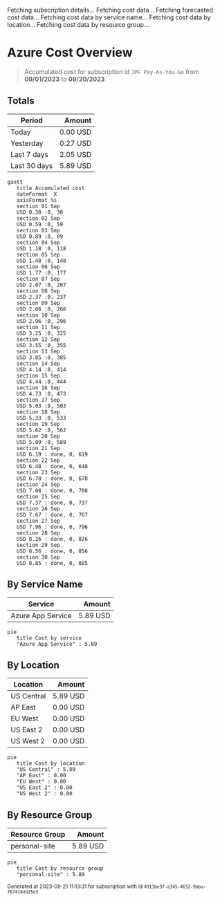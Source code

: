 Fetching subscription details...
Fetching cost data...
Fetching forecasted cost data...
Fetching cost data by service name...
Fetching cost data by location...
Fetching cost data by resource group...
# Azure Cost Overview

> Accumulated cost for subscription id `JPF Pay-As-You-Go` from **09/01/2023** to **09/20/2023**

## Totals

|Period|Amount|
|---|---:|
|Today|0.00 USD|
|Yesterday|0.27 USD|
|Last 7 days|2.05 USD|
|Last 30 days|5.89 USD|

```mermaid
gantt
   title Accumulated cost
   dateFormat  X
   axisFormat %s
   section 01 Sep
   USD 0.30 :0, 30
   section 02 Sep
   USD 0.59 :0, 59
   section 03 Sep
   USD 0.89 :0, 89
   section 04 Sep
   USD 1.18 :0, 118
   section 05 Sep
   USD 1.48 :0, 148
   section 06 Sep
   USD 1.77 :0, 177
   section 07 Sep
   USD 2.07 :0, 207
   section 08 Sep
   USD 2.37 :0, 237
   section 09 Sep
   USD 2.66 :0, 266
   section 10 Sep
   USD 2.96 :0, 296
   section 11 Sep
   USD 3.25 :0, 325
   section 12 Sep
   USD 3.55 :0, 355
   section 13 Sep
   USD 3.85 :0, 385
   section 14 Sep
   USD 4.14 :0, 414
   section 15 Sep
   USD 4.44 :0, 444
   section 16 Sep
   USD 4.73 :0, 473
   section 17 Sep
   USD 5.03 :0, 503
   section 18 Sep
   USD 5.33 :0, 533
   section 19 Sep
   USD 5.62 :0, 562
   section 20 Sep
   USD 5.89 :0, 589
   section 21 Sep
   USD 6.19 : done, 0, 619
   section 22 Sep
   USD 6.48 : done, 0, 648
   section 23 Sep
   USD 6.78 : done, 0, 678
   section 24 Sep
   USD 7.08 : done, 0, 708
   section 25 Sep
   USD 7.37 : done, 0, 737
   section 26 Sep
   USD 7.67 : done, 0, 767
   section 27 Sep
   USD 7.96 : done, 0, 796
   section 28 Sep
   USD 8.26 : done, 0, 826
   section 29 Sep
   USD 8.56 : done, 0, 856
   section 30 Sep
   USD 8.85 : done, 0, 885
```

## By Service Name

|Service|Amount|
|---|---:|
|Azure App Service|5.89 USD|

```mermaid
pie
   title Cost by service
   "Azure App Service" : 5.89
```

## By Location

|Location|Amount|
|---|---:|
|US Central|5.89 USD|
|AP East|0.00 USD|
|EU West|0.00 USD|
|US East 2|0.00 USD|
|US West 2|0.00 USD|

```mermaid
pie
   title Cost by location
   "US Central" : 5.89
   "AP East" : 0.00
   "EU West" : 0.00
   "US East 2" : 0.00
   "US West 2" : 0.00
```

## By Resource Group

|Resource Group|Amount|
|---|---:|
|personal-site|5.89 USD|

```mermaid
pie
   title Cost by resource group
   "personal-site" : 5.89
```

<sup>Generated at 2023-09-21 11:13:31 for subscription with id `4913be3f-a345-4652-9bba-767418dd25e3`</sup>
